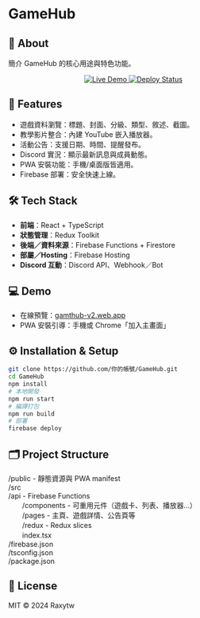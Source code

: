 # GameHub

## 📌 About
簡介 GameHub 的核心用途與特色功能。

<div align="center">
  <p align="center">
    <a href="https://gamthub-v2.web.app">
      <img src="https://img.shields.io/badge/demo-online-brightgreen" alt="Live Demo">
    </a>
    <a href="https://gamthub-v2.web.app">
      <img src="https://img.shields.io/badge/deploy-passing-blue" alt="Deploy Status">
    </a>
  </p>
</div>

## 🚀 Features
- 遊戲資料瀏覽：標題、封面、分級、類型、敘述、截圖。
- 教學影片整合：內建 YouTube 嵌入播放器。
- 活動公告：支援日期、時間、提醒發布。
- Discord 實況：顯示最新訊息與成員動態。
- PWA 安裝功能：手機/桌面版皆適用。
- Firebase 部署：安全快速上線。

## 🛠 Tech Stack
- **前端**：React + TypeScript  
- **狀態管理**：Redux Toolkit  
- **後端／資料來源**：Firebase Functions + Firestore  
- **部屬／Hosting**：Firebase Hosting  
- **Discord 互動**：Discord API、Webhook／Bot

## 💻 Demo
- 在線預覽：[gamthub-v2.web.app](https://gamthub-v2.web.app)
- PWA 安裝引導：手機或 Chrome「加入主畫面」

## ⚙️ Installation & Setup

```bash
git clone https://github.com/你的帳號/GameHub.git
cd GameHub
npm install
# 本地開發
npm run start
# 編譯打包
npm run build
# 部署
firebase deploy
```

## 🗂 Project Structure
/public        - 靜態資源與 PWA manifest    
/src     
/api         - Firebase Functions       
　　/components  - 可重用元件（遊戲卡、列表、播放器…）        
　　/pages       - 主頁、遊戲詳情、公告頁等        
　　/redux       - Redux slices        
　　index.tsx        
/firebase.json        
/tsconfig.json        
/package.json        

## 📝 License
MIT © 2024 Raxytw
